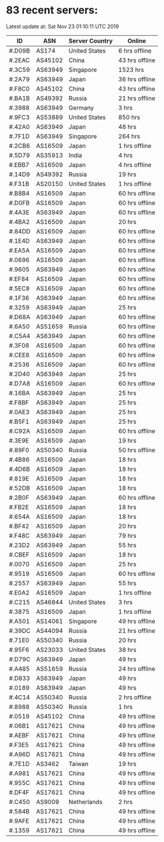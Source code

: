 # 83 recent servers:

Latest update at: Sat Nov 23 01:10:11 UTC 2019

| ID | ASN | Server Country | Online |
| -- | --- | -------------- | ------ |
| #.D09B | AS174 | United States | 6 hrs offline |
| #.2EAC | AS45102 | China | 43 hrs offline |
| #.3C59 | AS63949 | Singapore | 1523 hrs |
| #.2A79 | AS63949 | Japan | 36 hrs offline |
| #.F8C0 | AS45102 | China | 43 hrs offline |
| #.BA1B | AS49392 | Russia | 21 hrs offline |
| #.3988 | AS63949 | Germany | 3 hrs |
| #.9FC3 | AS53889 | United States | 850 hrs |
| #.42A0 | AS63949 | Japan | 48 hrs |
| #.7F1D | AS63949 | Singapore | 264 hrs |
| #.2CB6 | AS16509 | Japan | 1 hrs offline |
| #.5D79 | AS35913 | India | 4 hrs |
| #.EBB7 | AS16509 | Japan | 4 hrs offline |
| #.14D9 | AS49392 | Russia | 19 hrs |
| #.F31B | AS20150 | United States | 1 hrs offline |
| #.B8B4 | AS16509 | Japan | 60 hrs offline |
| #.D0FB | AS16509 | Japan | 60 hrs offline |
| #.4A3E | AS63949 | Japan | 60 hrs offline |
| #.4BA2 | AS16509 | Japan | 20 hrs |
| #.84DD | AS16509 | Japan | 60 hrs offline |
| #.1E4D | AS63949 | Japan | 60 hrs offline |
| #.EA5A | AS16509 | Japan | 60 hrs offline |
| #.0696 | AS16509 | Japan | 60 hrs offline |
| #.9605 | AS63949 | Japan | 60 hrs offline |
| #.EF84 | AS16509 | Japan | 60 hrs offline |
| #.5EC8 | AS16509 | Japan | 60 hrs offline |
| #.1F36 | AS63949 | Japan | 60 hrs offline |
| #.3259 | AS63949 | Japan | 25 hrs |
| #.D68A | AS63949 | Japan | 60 hrs offline |
| #.6A50 | AS51659 | Russia | 60 hrs offline |
| #.C5A4 | AS63949 | Japan | 60 hrs offline |
| #.3F08 | AS16509 | Japan | 60 hrs offline |
| #.CEE8 | AS16509 | Japan | 60 hrs offline |
| #.2536 | AS16509 | Japan | 60 hrs offline |
| #.2D40 | AS63949 | Japan | 25 hrs |
| #.D7A8 | AS16509 | Japan | 60 hrs offline |
| #.16BA | AS63949 | Japan | 25 hrs |
| #.F8BF | AS63949 | Japan | 25 hrs |
| #.0AE3 | AS63949 | Japan | 25 hrs |
| #.B5F1 | AS63949 | Japan | 25 hrs |
| #.C92A | AS16509 | Japan | 60 hrs offline |
| #.3E9E | AS16509 | Japan | 19 hrs |
| #.89F0 | AS50340 | Russia | 50 hrs offline |
| #.4B86 | AS16509 | Japan | 18 hrs |
| #.4D6B | AS16509 | Japan | 18 hrs |
| #.819E | AS16509 | Japan | 18 hrs |
| #.52DB | AS16509 | Japan | 18 hrs |
| #.2B0F | AS63949 | Japan | 60 hrs offline |
| #.FB2E | AS16509 | Japan | 18 hrs |
| #.654A | AS16509 | Japan | 18 hrs |
| #.BF42 | AS16509 | Japan | 20 hrs |
| #.F48C | AS63949 | Japan | 79 hrs |
| #.23D2 | AS63949 | Japan | 55 hrs |
| #.CBEF | AS16509 | Japan | 18 hrs |
| #.0070 | AS16509 | Japan | 25 hrs |
| #.9519 | AS16509 | Japan | 60 hrs offline |
| #.2557 | AS63949 | Japan | 55 hrs |
| #.E0A2 | AS16509 | Japan | 1 hrs offline |
| #.C215 | AS46844 | United States | 3 hrs |
| #.3875 | AS16509 | Japan | 1 hrs offline |
| #.A501 | AS14061 | Singapore | 49 hrs offline |
| #.39DC | AS44094 | Russia | 21 hrs offline |
| #.71E0 | AS50340 | Russia | 20 hrs |
| #.95F6 | AS23033 | United States | 38 hrs |
| #.D79C | AS63949 | Japan | 49 hrs |
| #.A485 | AS51659 | Russia | 24 hrs offline |
| #.D833 | AS63949 | Japan | 49 hrs |
| #.0189 | AS63949 | Japan | 49 hrs |
| #.4C14 | AS50340 | Russia | 2 hrs offline |
| #.8988 | AS50340 | Russia | 1 hrs |
| #.0519 | AS45102 | China | 49 hrs offline |
| #.06B1 | AS17621 | China | 49 hrs offline |
| #.AEBF | AS17621 | China | 49 hrs offline |
| #.F3E5 | AS17621 | China | 49 hrs offline |
| #.A96D | AS17621 | China | 49 hrs offline |
| #.7E1D | AS3462 | Taiwan | 19 hrs |
| #.A981 | AS17621 | China | 49 hrs offline |
| #.955C | AS17621 | China | 49 hrs offline |
| #.DF4F | AS17621 | China | 49 hrs offline |
| #.C450 | AS9009 | Netherlands | 2 hrs |
| #.584B | AS17621 | China | 49 hrs offline |
| #.9AFE | AS17621 | China | 49 hrs offline |
| #.1359 | AS17621 | China | 49 hrs offline |

